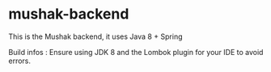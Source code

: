 # mushak-backend
This is the Mushak backend, it uses Java 8 + Spring

Build infos :
  Ensure using JDK 8 and the Lombok plugin for your IDE to avoid errors.
  

